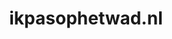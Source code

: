 ---
layout: post
title: "ikpasophetwad.nl"
internal_url: "/dutchgov/ikpasophetwad.nl.html"
subdomains_count: 0
all_subdomains_count: 2
urls_count: 0
ssl_rank: 0
http_rank: 0
url_link: /data/ikpasophetwad.nl/urls.txt
all_subdomains_link: /data/ikpasophetwad.nl/all_subdomains.txt
subdomains_link: /data/ikpasophetwad.nl/subdomains.txt
categories: dutchgov
---